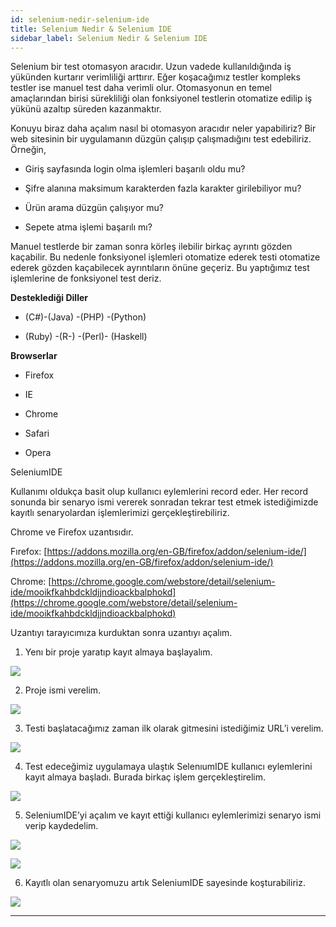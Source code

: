```yaml
---
id: selenium-nedir-selenium-ide
title: Selenium Nedir & Selenium IDE
sidebar_label: Selenium Nedir & Selenium IDE
---
```



Selenium bir test otomasyon aracıdır. Uzun vadede kullanıldığında iş yükünden kurtarır verimliliği arttırır. Eğer koşacağımız testler kompleks testler ise manuel test daha verimli olur. Otomasyonun en temel amaçlarından birisi sürekliliği olan fonksiyonel testlerin otomatize edilip iş yükünü azaltıp süreden kazanmaktır.

Konuyu biraz daha açalım nasıl bi otomasyon aracıdır neler yapabiliriz? Bir web sitesinin bir uygulamanın düzgün çalışıp çalışmadığını test edebiliriz. Örneğin,

- Giriş sayfasında login olma işlemleri başarılı oldu mu?

- Şifre alanına maksimum karakterden fazla karakter girilebiliyor mu?

- Ürün arama düzgün çalışıyor mu?

- Sepete atma işlemi başarılı mı?

Manuel testlerde bir zaman sonra körleş ilebilir birkaç ayrıntı gözden kaçabilir. Bu nedenle fonksiyonel işlemleri otomatize ederek testi otomatize ederek gözden kaçabilecek ayrıntıların önüne geçeriz. Bu yaptığımız test işlemlerine de fonksiyonel test deriz.

**Desteklediği Diller**

- (C#)-(Java) -(PHP) -(Python)

- (Ruby) -(R-) -(Perl)- (Haskell)

**Browserlar**

- Firefox

- IE

- Chrome

- Safari

- Opera

SeleniumIDE

Kullanımı oldukça basit olup kullanıcı eylemlerini record eder. Her record sonunda bir senaryo ismi vererek sonradan tekrar test etmek istediğimizde kayıtlı senaryolardan işlemlerimizi gerçekleştirebiliriz.

Chrome ve Firefox uzantısıdır.

Fırefox:  [https://addons.mozilla.org/en-GB/firefox/addon/selenium-ide/](https://addons.mozilla.org/en-GB/firefox/addon/selenium-ide/)

Chrome:  [https://chrome.google.com/webstore/detail/selenium-ide/mooikfkahbdckldjjndioackbalphokd](https://chrome.google.com/webstore/detail/selenium-ide/mooikfkahbdckldjjndioackbalphokd)

Uzantıyı tarayıcımıza kurduktan sonra uzantıyı açalım.

1.  Yenı bir proje yaratıp kayıt almaya başlayalım.

![](https://cdn-images-1.medium.com/max/1600/0*YOv09nZN_yj2TcZI.png)

2. Proje ismi verelim.

![](https://cdn-images-1.medium.com/max/1600/0*ThNKFYNzIlfEDUeP.png)

3. Testi başlatacağımız zaman ilk olarak gitmesini istediğimiz URL’i verelim.

![](https://cdn-images-1.medium.com/max/1600/0*oW-MDJaBc3nOJ7Oy.png)

4. Test edeceğimiz uygulamaya ulaştık SelenıumIDE kullanıcı eylemlerini kayıt almaya başladı. Burada birkaç işlem gerçekleştirelim.

![](https://cdn-images-1.medium.com/max/1600/0*zduq0e_wtPMfcRl7.png)

5. SeleniumIDE’yi açalım ve kayıt ettiği kullanıcı eylemlerimizi senaryo ismi verip kaydedelim.

![](https://cdn-images-1.medium.com/max/1600/0*S71_oJQGUi10WOsS.png)

![](https://cdn-images-1.medium.com/max/1600/0*eZmCKDlAJBJSDgrA.png)

6. Kayıtlı olan senaryomuzu artık SeleniumIDE sayesinde koşturabiliriz.

![](https://cdn-images-1.medium.com/max/1600/0*IdzIonFAG8aHSW5J.png)

----------
